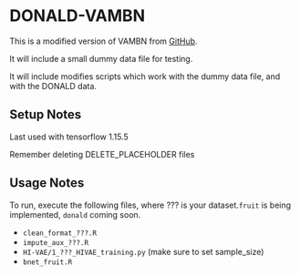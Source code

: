 # DONALD-VAMBN

This is a modified version of VAMBN from [GitHub](https://github.com/elg34/VAMBN).

It will include a small dummy data file for testing.

It will include modifies scripts which work with the dummy data file, and with the DONALD data.



## Setup Notes

Last used with tensorflow 1.15.5

Remember deleting DELETE_PLACEHOLDER files


## Usage Notes

To run, execute the following files, where ??? is your dataset.`fruit` is being implemented, `donald` coming soon.

- `clean_format_???.R`
- `impute_aux_???.R`
- `HI-VAE/1_???_HIVAE_training.py` (make sure to set sample_size)
- `bnet_fruit.R`